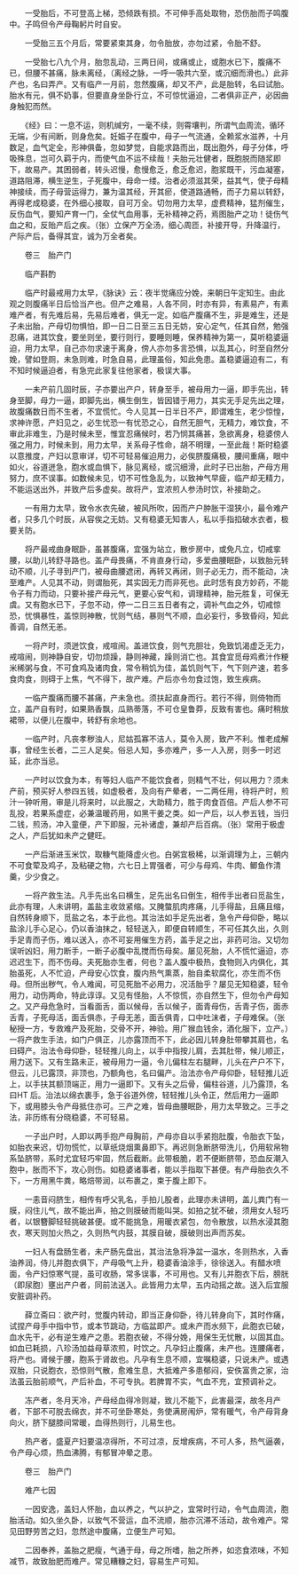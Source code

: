 <!-- { "loadSidebar": true } -->
　　一受胎后，不可登高上梯，恐倾跌有损。不可伸手高处取物，恐伤胎而子鸣腹中。子鸣但令产母鞠躬片时自安。

　　一受胎三五个月后，常要紧束其身，勿令胎放，亦勿过紧，令胎不舒。

　　一受胎七八九个月，胎忽乱动，三两日间，或痛或止，或胞水已下，腹痛不已，但腰不甚痛，脉未离经，（离经之脉，一呼一吸共六至，或沉细而滑也。）此非产也，名曰弄产。又有临产一月前，忽然腹痛，却又不产，此是胎转，名曰试胎。胎水有元，俱不奶事，但要直身坐卧行立，不可惊忧逼迫，二者俱非正产，必因曲身触犯而然。

　　《经》曰：一息不运，则机缄穷，一毫不续，则霄壤判，所谓气血周流，循环无端，少有间断，则身危矣。妊娠子在腹中，母子一气流通，全赖浆水滋养，十月数足，血气定全，形神俱备，忽如梦觉，自能求路而出，既出胞外，母子分体，呼吸殊息，岂可久羁于内，而使气血不运不续哉！夫胎元壮健者，既胞脱而随浆即下，故易产。其困弱者，转头迟慢，愈慢愈乏，愈乏愈迟，胞浆既干，污血凝塞，道路阻滞，横生逆生，子死腹中，母命一缕。治者必须滋其荣，益其气，使子母精神接续，而子母营运得力，兼为温其经，开其瘀，使道路通畅，而子力易以转舒，再得老成稳婆，在外细心接取，自可万全。切勿用力太早，虚费精神，猛剂催生，反伤血气，要知产育一门，全仗气血用事，无补精神之药，焉图胎产之功！徒伤气血之和，反贻产后之疾。（张）立保产万全汤，细心周匝，补接开导，升降温行，产际产后，备得其宜，诚为万全者矣。

　　卷三　胎产门

　　临产斟酌

　　临产时最戒用力太早，《脉诀》云：夜半觉痛应分娩，来朝日午定知生。由此观之则腹痛半日后恰当产也。但产之难易，人各不同，时亦有异，有素易产，有素难产者，有先难后易，先易后难者，俱无一定。如临产腹痛不生，非是难生，还是子未出胎，产母切勿惧怕，即一日二日至三五日无妨，安心定气，任其自然，勉强忍痛，进其饮食，要坐则坐，要行则行，要睡则睡，保养精神为第一，莫听稳婆逼迫，用力太早，自己亦勿求速于离身，傍人亦勿多言恐惧，以乱其心，时至自然分娩，譬如登厕，未急则难，时急自易，此理虽俗，知此免患。盖稳婆逼迫有二，有不知时候逼迫者，有急完此家复往他家者，极误大事。

　　一未产前几固时辰，子亦要出产户，转身至手，被母用力一逼，即手先出，转身至脚，母力一逼，即脚先出，横生倒生，皆因错于用力，其实无手足先出之理，故腹痛数日而不生者，不宜慌忙。今人见其一日半日不产，即谓难生，老少惊惶，求神许愿，产妇见之，必生忧恐一有忧恐之心，自然无胆气，无精力，难饮食，不审此非难生，乃是时候未至，惟宜忍痛候时，若乃悯其痛甚，急欲离身，稳婆傍人强之用力，时候未到，用力太早，关系母子性命，胡不明理，一至此哉！斯时稳婆以意推度，产妇以意审详，切不可轻易催迫用力，必俟脐腹痛极，腰间重痛，眼中如火，谷道迸急，胞水或血惧下，脉见离经，或沉细滑，此时子已出胎，产母方用努力，庶不误事。如数候未见，切不可性急乱为，以致神气早疲，临产却无精力，不能运送出外，并致产后多虚矣。故将产，宜浓煎人参汤时饮，补接助之。

　　一有用力太早，致令水衣先破，被风所吹，因而产户肿胀干湿狭小，最令难产者，只多几个时辰，从容俟之无妨。又有稳婆无知害人，私以手指掐破水衣者，极要关防。

　　将产最戒曲身眠卧，虽甚腹痛，宜强为站立，散步房中，或免凡立，切戒挛腰，以助儿转舒寻路也。盖产母畏痛，不肯直身行动，多爱曲腰眠卧，以致胎元转动不顺，儿子寻到产门，被母曲腰遮闭，再转又再闭，则子必无力，而不能动，决至难产。人见其不动，则谓胎死，其实因无力而非死也。此时恁有良方妙药，不能令子有力而动，只要补接产母元气，更要心安气和，调理精神，胎元胜复，可保无虞。又有胞水已下，子忽不动，停一二日三五日者有之，调补气血之外，切戒惊恐，忧惧暴性，盖惊则神散，忧则气结，暴则气不顺，血必妄行，多致昏闷，知此善调，自然无恙。

　　一将产时，须迸饮食，戒喧闹。盖进饮食，则气充胆壮，免致饥渴虚乏无力，戒喧闹，则神静自安，切勿烦躁，静则神藏，躁则消亡也。其食宜觅母鸡煮汁作粳米稀粥与食，不可食鸡及诸肉食，常令稍饥为佳，盖饥则气下，气下则产速，若多食肉食，则碍于上焦，气不得下，故产难。产后亦令勿食过饱，致生疾病。

　　一临产腹痛而腰不甚痛，产未急也。须扶起直身而行。若行不得，则倚物而立，盖产自有时，如果熟香飘，瓜熟蒂落，不可仓皇鲁莽，反致有害也。痛时稍放裙带，以便儿在腹中，转舒有余地也。

　　一临产时，凡丧孝秽浊人，尼姑孤寡不洁人，莫令入房，致产不利。惟老成解事，曾经生长者，二三人足矣。俗忌人知，多亦难产，多一人入房，则多一时迟延，此亦当忌。

　　一产时以饮食为本，有等妇人临产不能饮食者，则精气不壮，何以用力？须未产前，预买好人参四五钱，如虚极者，及向有产晕者，一二两任用，待将产时，煎汁一钟听用，审是儿将来时，以此服之，大助精力，胜于肉食百倍。产后人参不可乱投，若果系虚症，必兼温暖药用，如黑干姜之类。如一产后，以人参五钱，当归二钱，煎汤，冲入童便，产下即服，元补诸虚，兼却产后百病。（张）常用于极虚之人，产后犹如未产之健旺。

　　一产后渐进玉米饮，取糠气能降虚火也。白粥宜极稀，以渐调理为上，三朝内不可食荤及鸡子，及粘硬之物，六七日上胃强者，可少与母鸡、牛肉、鲫鱼作清羹，少少食之。

　　一将产救生法。凡手先出名曰横生，足先出名曰倒生，相传手出者曰觅盐生，此亦有理，人未讲明，盖盐主收敛紧缩。又腌螫肌肉疼痛，儿手得盐，且痛且缩，自然转身顺下，觅盐之名，本于此也。其治法如手足先出者，急令产母仰卧，略以盐涂儿手心足心，仍以香油抹之，轻轻送入，即便自转顺生，不可任其久出，久则手足青而子伤，难以送入，亦不可妄用催生方药，盖手足之出，非药可治。又切勿误听凶妇，用力断手，一断子必腹中乱搅而伤母矣。屡见死胎，人不慌忙逼迫，亦迟迟生下，而不伤母。夫死胎亦生者，何也？盖人腹中极热，食物则入内俱化，其胎虽死，人不忙迫，产母安心饮食，腹内热气熏蒸，胎自柔软腐化，亦生而不伤母。但所出秽气，令人难闻，可见死胎不必用力，况活胎乎？屡见无知稳婆，轻令用力，动伤两命，特此谆谆。又见有怪胎，人不惊慌，亦自然生下，但勿令产母知之。又产母危急时，当看面舌，面以候母，舌以候子，面青母伤，舌青子伤，面赤舌青，子死母活，面舌俱赤，子母无恙，面舌俱青，口中吐沫者，子母难保。（张秘授一方，专救难产及死胎，交骨不开，神验。用广猴血钱余，酒化服下，立产。）一将产救生手法，如门户俱正，儿亦露顶而不下，此必因儿转身肚带攀其肩也，名曰碍产。治法令母仰卧，轻轻推儿向上，以手中指按儿肩，去其肚带，候儿顺正，用力送下。又有生路未正，被母用力一逼，令儿偏柱左右腿畔，儿头在产户不下，但云，儿已露顶，非顶也，乃额角也，名曰偏产。治法亦令产母仰卧，轻轻推儿近上，以手扶其额顶端正，用力一逼即下。又有头之后骨，偏柱谷道，儿乃露顶，名曰HT 后。治法以绵衣裹手，急于谷道外傍，轻轻推儿头令正，然后用力一逼即下，或用膝头令产母抵住亦可。三产之难，皆母曲腰眠卧，用力太早致之。三手之法，非历练有分晓稳婆，不可轻易。

　　一子出户时，人即以两手抱产母胸前，产母亦自以手紧抱肚腹，令胎衣下坠，如胎衣来迟，切勿慌忙，以草纸烧烟熏鼻即下。再迟则急断脐带洗儿，仍用软帛物系坠脐带，系时尤宜轻巧牢固，然后截断。此带极脆，若不便断脐带，恐血反潮入胞中，胀而不下，攻心则伤。如稳婆诸事者，能以手指取下甚便。有产母胎衣久不下，一方用黑牛粪，略焙带润，以布裹之，束于腹上即下。

　　一恚音闷脐生，相传有呼父乳名，手拍儿股者，此理亦未讲明，盖儿粪门有一膜，闷住儿气，故不能出声，拍之则膜破而能叫哭。如拍之犹不破，须用女人轻巧者，以银簪脚轻轻挑破甚便。或不能挑急，用暖衣紧包，勿令散放，以热水浸其胞衣，寒天则加火热之，久则热气内鼓，其膜自破，膜破则出声而苏矣。

　　一妇人有盘肠生者，未产肠先盘出，其治法急将净盆一温水，冬则热水，入香油养润，侍儿并胞衣俱下，产母吸气上升，稳婆香油涂手，徐徐送入。有醋水喷面，令产妇惊寒气提，虽可收肠，常多误事，不可用也。又有儿并胞衣下后，膀胱（即尿胞）壅出产户者，同前法送入。此皆用力太早，五内动摇之故。送入后宜服安脏调补药。

　　薛立斋曰：欲产时，觉腹内转动，即当正身仰卧，待儿转身向下，其时作痛，试捏产母手中指中节，或本节跳动，方临盆即产。或未产而水频下，此胞衣已破，血水先干，必有逆生难产之患。若胞衣破，不得分娩，用保生无忧散，以固其血。如血已耗损，八珍汤加益母草浓煎，时饮之。凡孕妇止腹痛，未产也。连腰痛者，将产也。肾候于腰，胞系于肾故也。凡孕有生息不顺，宜嘱稳婆，只说未产。或遇双胎，只说胞衣，恐惊则气散，愈难生息，大抵难产多患郁闷，安佚富贵之家，治法虽云胎前顺气，产后补血，不可专执。若脾胃不实，气血不充，宜预调补之。

　　冻产者，冬月天冷，产母经血得冷则凝，致儿不能下，此害最深，故冬月产者，下部不可脱去绵衣，并不可坐卧寒处，务使满房闱炉，常有暖气，令产母背身向火，脐下腿膝间常暖，血得热则行，儿易生也。

　　热产者，盛夏产妇要温凉得所，不可过凉，反增疾病，不可人多，热气逼袭，令产母心烦，热血沸腾，有郁冒冲晕之患。

　　卷三　胎产门

　　难产七因

　　一因安逸，盖妇人怀胎，血以养之，气以护之，宜常时行动，令气血周流，胞胎活动。如久坐久卧，以致气不营运，血不流顺，胎亦沉滞不活动，故令难产。常见田野劳苦之妇，忽然途中腹痛，立便生产可知。

　　二因奉养，盖胎之肥瘦，气通于母，母之所嗜，胎之所养，如恣食浓味，不知减节，故致胎肥而难产。常见糟糠之妇，容易生产可知。

